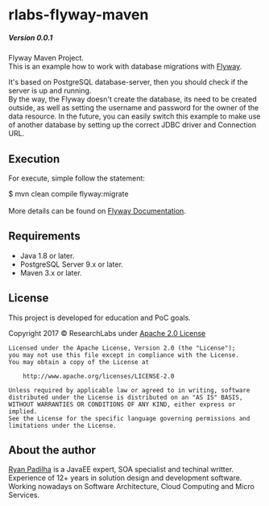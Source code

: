 # rlabs-flyway-maven

##### Version 0.0.1

Flyway Maven Project.<br>
This is an example how to work with database migrations with [Flyway](https://flywaydb.org/).<br>

It's based on PostgreSQL database-server, then you should check if the server is up and running.<br>
By the way, the Flyway doesn't create the database, its need to be created outside, as well as setting the username and password for the owner of the data resource. In the future, you can easily switch this example to make use of another database by setting up the correct JDBC driver and Connection URL.<br>

## Execution 

For execute, simple follow the statement:<br>

$ mvn clean compile flyway:migrate
<br><br>
More details can be found on [Flyway Documentation](https://flywaydb.org/documentation/).<br>

## Requirements

- Java 1.8 or later.
- PostgreSQL Server 9.x or later.
- Maven 3.x or later.

## License

This project is developed for education and PoC goals.

Copyright 2017 © ResearchLabs under [Apache 2.0 License](http://www.apache.org/licenses/LICENSE-2.0)

```
Licensed under the Apache License, Version 2.0 (the "License");
you may not use this file except in compliance with the License.
You may obtain a copy of the License at

    http://www.apache.org/licenses/LICENSE-2.0

Unless required by applicable law or agreed to in writing, software
distributed under the License is distributed on an "AS IS" BASIS,
WITHOUT WARRANTIES OR CONDITIONS OF ANY KIND, either express or implied.
See the License for the specific language governing permissions and
limitations under the License.
```

## About the author

[Ryan Padilha](http://ryanpadilha.com.br) is a JavaEE expert, SOA specialist and techinal writter.<br>
Experience of 12+ years in solution design and development software.<br>
Working nowadays on Software Architecture, Cloud Computing and Micro Services.
